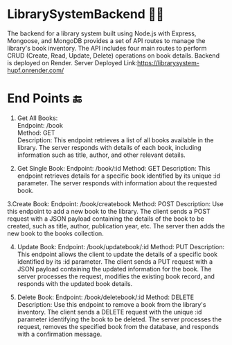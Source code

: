 # LibrarySystemBackend 📖💾

The backend for a library system built using Node.js with Express, Mongoose, and MongoDB provides a set of API routes to manage the library's book inventory. The API includes four main routes to perform CRUD (Create, Read, Update, Delete) operations on book details.
Backend is deployed on Render.
Server Deployed Link:https://librarysystem-hupf.onrender.com/

# End Points 🔚
1. Get All Books:</br>
Endpoint: /book</br>
Method: GET</br>
Description: This endpoint retrieves a list of all books available in the library. The server responds with details of each book, including information such as title, author, and other relevant details.

2. Get Single Book:
Endpoint: /book/:id
Method: GET
Description: This endpoint retrieves details for a specific book identified by its unique :id parameter. The server responds with information about the requested book.

3.Create Book:
Endpoint: /book/createbook
Method: POST
Description: Use this endpoint to add a new book to the library. The client sends a POST request with a JSON payload containing the details of the book to be created, such as title, author, publication year, etc. The server then adds the new book to the books collection.

4. Update Book:
Endpoint: /book/updatebook/:id
Method: PUT
Description: This endpoint allows the client to update the details of a specific book identified by its :id parameter. The client sends a PUT request with a JSON payload containing the updated information for the book. The server processes the request, modifies the existing book record, and responds with the updated book details.

5. Delete Book:
Endpoint: /book/deletebook/:id
Method: DELETE
Description: Use this endpoint to remove a book from the library's inventory. The client sends a DELETE request with the unique :id parameter identifying the book to be deleted. The server processes the request, removes the specified book from the database, and responds with a confirmation message.
